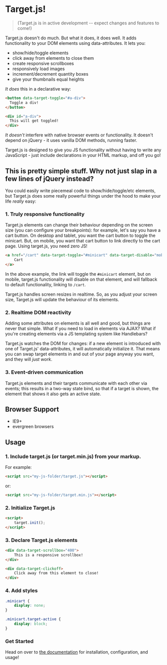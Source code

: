 
# Target.js!

>(Target.js is in active development -- expect changes and features to come!)

Target.js doesn't do much. But what it does, it does well. It adds functionality to your DOM elements using data-attributes. It lets you:

- show/hide/toggle elements
- click away from elements to close them
- create responsive scrollboxes
- responsively load images
- increment/decrement quantity boxes
- give your thumbnails equal heights

_It does_ this in a declarative way:

```html
<button data-target-toggle="#a-div">
  Toggle a div!
</button>

<div id="a-div">
  This will get toggled!
</div>
```

_It doesn't_ interfere with native browser events or functionality. It doesn't depend on jQuery - it uses vanilla DOM methods, running faster.

Target.js is designed to give you JS functionality without having to write any JavaScript - just include declarations in your HTML markup, and off you go!

## This is pretty simple stuff. Why not just slap in a few lines of jQuery instead?

You could easily write piecemeal code to show/hide/toggle/etc elements, but Target.js does some really powerful things under the hood to make your life _really_ easy:

### 1. Truly responsive functionality

Target.js elements can change their behaviour depending on the screen size (you can configure your breakpoints): for example, let's say you have a cart button. On desktop and tablet, you want the cart button to toggle the minicart. But, on mobile, you want that cart button to link directly to the cart page. Using target.js, you need zero JS!

```html
<a href="/cart" data-target-toggle="#minicart" data-target-disable="mobile">
	Cart
</a>
```

In the above example, the link will toggle the `#minicart` element, but on mobile, target.js functionality will disable on that element, and will fallback to default functionality, linking to `/cart`.

Target.js handles screen resizes in realtime. So, as you adjust your screen size, Target.js will update the behaviour of its elements.

### 2. Realtime DOM reactivity

Adding some attributes on elements is all well and good, but things are never that simple. What if you need to load in elements via AJAX? What if you're creating elements via a JS templating system like Handlebars?

Target.js watches the DOM for changes: if a new element is introduced with one of Target.js' data-attributes, it will automatically initialize it. That means you can swap target elements in and out of your page anyway you want, and they will _just work_.

### 3. Event-driven communication

Target.js elements and their targets communicate with each other via events; this results in a two-way state bind, so that if a target is shown, the element that shows it also gets an active state.

## Browser Support

- IE9+
- evergreen browsers

## Usage

### 1. Include target.js (or target.min.js) from your markup.

For example:

```html
<script src="my-js-folder/target.js"></script>
```

or:

```html
<script src="my-js-folder/target.min.js"></script>
```

### 2. Initialize Target.js

```html
<script>
	target.init();
</script>
```

### 3. Declare Target.js elements

```html
<div data-target-scrollbox="400">
	This is a responsive scrollbox!
</div>

<div data-target-clickoff>
	Click away from this element to close!
</div>
```

### 4. Add styles

```css
.minicart {
	display: none;
}

.minicart.target-active {
	display: block;
}
```

### Get Started

Head on over to <a href="//gocomet.github.io/target.js/docs.html">the documentation</a> for installation, configuration, and usage!

